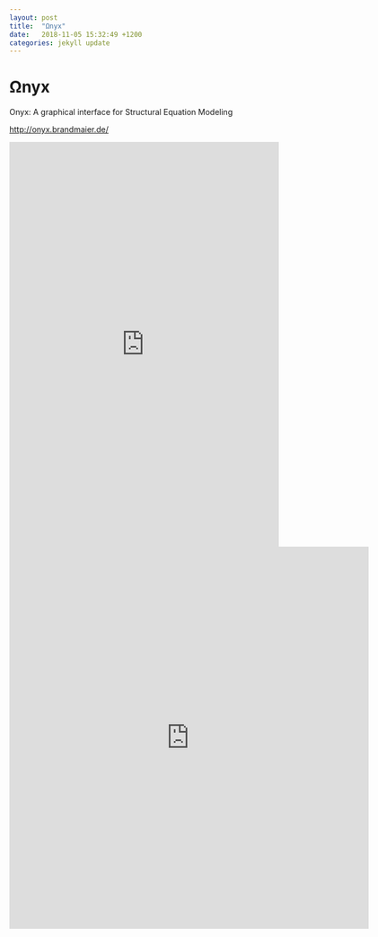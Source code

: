 ```yaml
---
layout: post
title:  "Ωnyx"
date:   2018-11-05 15:32:49 +1200
categories: jekyll update
---
```

# Ωnyx

Onyx: A graphical interface for Structural Equation Modeling

http://onyx.brandmaier.de/


<IFRAME SRC="http://www.eon.com.hk/common/fcg/estroke.fcg?task=getPage&page=demo/matchGame.html&bgcolor=ffffff" frameborder=0 scrolling=no WIDTH=480 HEIGHT=720></IFRAME>

<IFRAME SRC="http://www.eon.com.hk/common/fcg/estroke.fcg?task=getPage&page=demo/estroke.html" frameborder=0 scrolling=no WIDTH=640 HEIGHT=680></IFRAME>

